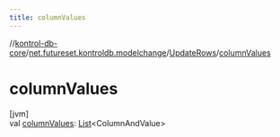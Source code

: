 ```yaml
---
title: columnValues
---
```

//[kontrol-db-core](../../../index.html)/[net.futureset.kontroldb.modelchange](../index.html)/[UpdateRows](index.html)/[columnValues](column-values.html)



# columnValues



[jvm]\
val [columnValues](column-values.html): [List](https://kotlinlang.org/api/latest/jvm/stdlib/kotlin.collections/-list/index.html)&lt;ColumnAndValue&gt;




